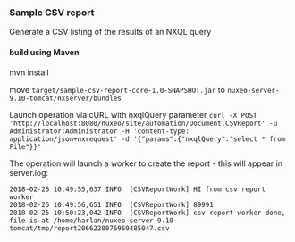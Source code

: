 ### Sample CSV report
Generate a CSV listing of the results of an NXQL query

#### build using Maven
mvn install

move `target/sample-csv-report-core-1.0-SNAPSHOT.jar` to `nuxeo-server-9.10-tomcat/nxserver/bundles` 

Launch operation via cURL with nxqlQuery parameter
`curl -X POST 'http://localhost:8080/nuxeo/site/automation/Document.CSVReport' -u Administrator:Administrator -H 'content-type: application/json+nxrequest' -d '{"params":{"nxqlQuery":"select * from File"}}'`


The operation will launch a worker to create the report - this will appear in server.log:
```
2018-02-25 10:49:55,637 INFO  [CSVReportWork] HI from csv report worker                                  
2018-02-25 10:49:56,651 INFO  [CSVReportWork] 89991 
2018-02-25 10:50:23,042 INFO  [CSVReportWork] csv report worker done,  file is at /home/harlan/nuxeo-server-9.10-tomcat/tmp/report2066220076969485047.csv
```
